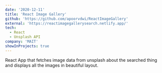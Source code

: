 ```yaml
---
date: '2020-12-11'
title: 'React Image Gallery'
github: 'https://github.com/apoorvdwi/ReactImageGallery'
external: 'https://reactimagegallerysearch.netlify.app/'
tech:
  - React
  - Unsplash API
company: 'MAIT'
showInProjects: true
---
```


React App that fetches image data from unsplash about the searched thing and displays all the images in beautiful layout.
